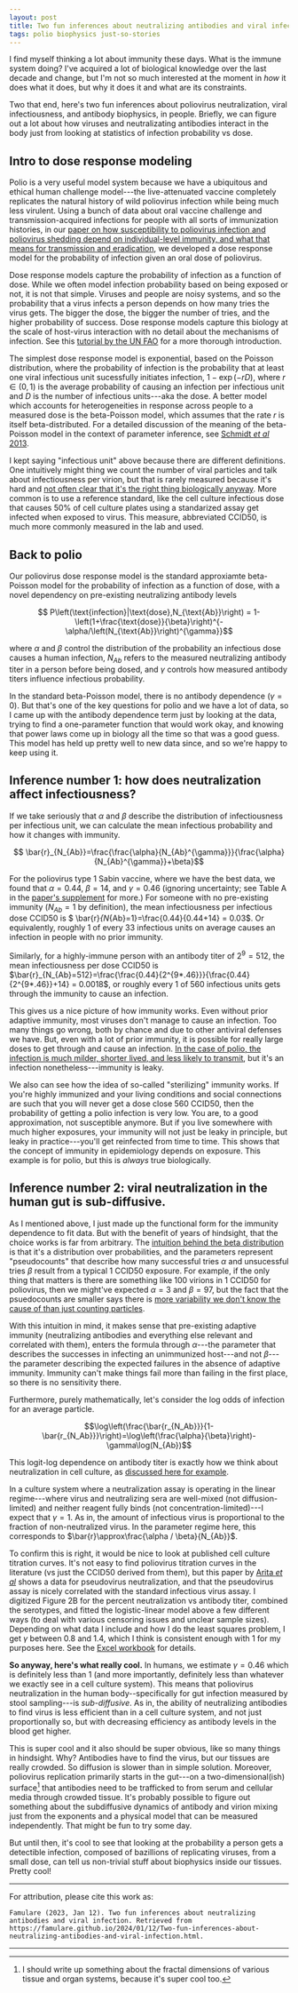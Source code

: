 ```yaml
---
layout: post
title: Two fun inferences about neutralizing antibodies and viral infection
tags: polio biophysics just-so-stories
---
```


I find myself thinking a lot about immunity these days. What is the immune system doing? I've acquired a lot of biological knowledge over the last decade and change, but I'm not so much interested at the moment in *how* it does what it does, but why it does it and what are its constraints. 

Two that end, here's two fun inferences about poliovirus neutralization, viral infectiousness, and antibody biophysics, in people. Briefly, we can figure out a lot about how viruses and neutralizating antibodies interact in the body just from looking at statistics of infection probability vs dose.

## Intro to dose response modeling

Polio is a very useful model system because we have a ubiquitous and ethical human challenge model---the live-attenuated vaccine completely replicates the natural history of wild poliovirus infection while being much less virulent. Using a bunch of data about oral vaccine challenge and transmission-acquired infections for people with all sorts of immunization histories, in our [paper on how susceptibility to poliovirus infection and poliovirus shedding depend on individual-level immunity, and what that means for transmission and eradication](https://journals.plos.org/plosbiology/article?id=10.1371/journal.pbio.2002468), we developed a dose response model for the probability of infection given an oral dose of poliovirus.

Dose response models capture the probability of infection as a function of dose. While we often model infection probability based on being exposed or not, it is not that simple. Viruses and people are noisy systems, and so the probability that a virus infects a person depends on how many tries the virus gets. The bigger the dose, the bigger the number of tries, and the higher probability of success. Dose response models capture this biology at the scale of host-virus interaction with no detail about the mechanisms of infection. See this [tutorial by the UN FAO](https://www.fao.org/3/y4666e/y4666e0b.htm) for a more thorough introduction. 

The simplest dose response model is exponential, based on the Poisson distribution, where the probability of infection is the probability that at least one viral infectious unit sucessfully initiates infection, $1-\exp(-rD)$, where $r\in(0,1)$ is the average probability of causing an infection per infectious unit and $D$ is the number of infectious units---aka the dose. A better model which accounts for heterogeneities in response across people to a measured dose is the beta-Poisson model, which assumes that the rate $r$ is itself beta-distributed. For a detailed discussion of the meaning of the beta-Poisson model in the context of parameter inference, see [Schmidt *et al* 2013](https://pubmed.ncbi.nlm.nih.gov/23311599/).

I kept saying "infectious unit" above because there are different definitions. One intuitively might thing we count the number of viral particles and talk about infectiousness per virion, but that is rarely measured because it's hard and [not often clear that it's the right thing biologically anyway](https://www.nature.com/articles/d41586-019-01880-6). More common is to use a reference standard, like the cell culture infectious dose that causes 50\% of cell culture plates using a standarized assay get infected when exposed to virus. This measure, abbreviated CCID50, is much more commonly measured in the lab and used. 

## Back to polio

Our poliovirus dose response model is the standard approxiamte beta-Poisson model for the probability of infection as a function of dose, with a novel dependency on pre-existing neutralizing antibody levels

$$ P\left(\text{infection}|\text{dose},N_{\text{Ab}}\right) = 1-\left(1+\frac{\text{dose}}{\beta}\right)^{-\alpha/\left(N_{\text{Ab}}\right)^{\gamma}}$$

where $\alpha$ and $\beta$ control the distribution of the probability an infectious dose causes a human infection, $N_{Ab}$ refers to the measured neutralizing antibody titer in a person before being dosed, and $\gamma$ controls how measured antibody titers influence infectious probability.

In the standard beta-Poisson model, there is no antibody dependence ($\gamma=0$). But that's one of the key questions for polio and we have a lot of data, so I came up with the antibody dependence term just by looking at the data, trying to find a one-parameter function that would work okay, and knowing that power laws come up in biology all the time so that was a good guess. This model has held up pretty well to new data since, and so we're happy to keep using it.

## Inference number 1: how does neutralization affect infectiousness?

If we take seriously that $\alpha$ and $\beta$ describe the distribution of infectiousness per infectious unit, we can calculate the mean infectious probability and how it changes with immunity. 

$$ \bar{r}_{N_{Ab}}=\frac{\frac{\alpha}{N_{Ab}^{\gamma}}}{\frac{\alpha}{N_{Ab}^{\gamma}}+\beta}$$

For the poliovirus type 1 Sabin vaccine, where we have the best data, we found that $\alpha=0.44$, $\beta=14$, and $\gamma=0.46$ (ignoring uncertainty; see Table A in the [paper's supplement](https://journals.plos.org/plosbiology/article?id=10.1371/journal.pbio.2002468#sec016) for more.)  For someone with no pre-existing immunity ($N_{Ab}=1$ by definition), the mean infectiousness per infectious dose CCID50 is $ \bar{r}_{N_{Ab}=1}=\frac{0.44}{0.44+14} = 0.03$. Or equivalently, roughly 1 of every 33 infectious units on average causes an infection in people with no prior immunity.

Similarly, for a highly-immune person with an antibody titer of $2^9=512$, the mean infectiousness per dose CCID50 is $\bar{r}_{N_{Ab}=512}=\frac{\frac{0.44}{2^{9*.46}}}{\frac{0.44}{2^{9*.46}}+14} = 0.0018$, or roughly every 1 of 560 infectious units gets through the immunity to cause an infection.

This gives us a nice picture of how immunity works. Even without prior adaptive immunity, most viruses don't manage to cause an infection. Too many things go wrong, both by chance and due to other antiviral defenses we have. But, even with a lot of prior immunity, it is possible for really large doses to get through and cause an infection. [In the case of polio, the infection is much milder, shorter lived, and less likely to transmit](https://journals.plos.org/plosbiology/article?id=10.1371/journal.pbio.2002468), but it's an infection nonetheless---immunity is leaky.  

We also can see how the idea of so-called "sterilizing" immunity works. If you're highly immunized and your living conditions and social connections are such that you will never get a dose close 560 CCID50, then the probability of getting a polio infection is very low. You are, to a good approximation, not susceptible anymore.  But if you live somewhere with much higher exposures, your immunity will not just be leaky in principle, but leaky in practice---you'll get reinfected from time to time. This shows that the concept of immunity in epidemiology depends on exposure. This example is for polio, but this is *always* true biologically.

## Inference number 2: viral neutralization in the human gut is sub-diffusive.

As I mentioned above, I just made up the functional form for the immunity dependence to fit data. But with the benefit of years of hindsight, that the choice works is far from arbitrary. The [intuition behind the beta distribution](https://stats.stackexchange.com/questions/47771/what-is-the-intuition-behind-beta-distribution) is that it's a distribution over probabilities, and the parameters represent "pseudocounts" that describe how many successful tries $\alpha$ and unsucessful tries $\beta$ result from a typical 1 CCID50 exposure. For example, if the only thing that matters is there are something like 100 virions in 1 CCID50 for poliovirus, then we might've expected $\alpha=3$ and $\beta = 97$, but the fact that the psuedocounts are smaller says there is [more variability we don't know the cause of than just counting particles](https://www.nature.com/articles/s41579-020-00449-9).  

With this intuition in mind, it makes sense that pre-existing adaptive immunity (neutralizing antibodies and everything else relevant and correlated with them), enters the formula through $\alpha$---the parameter that describes the successes in infecting an unimmunized host---and not $\beta$---the parameter describing the expected failures in the absence of adaptive immunity. Immunity can't make things fail more than failing in the first place, so there is no sensitivity there. 

Furthermore, purely mathematically, let's consider the log odds of infection for an average particle.

$$\log\left(\frac{\bar{r_{N_Ab}}}{1-\bar{r_{N_Ab}}}\right)=\log\left(\frac{\alpha}{\beta}\right)-\gamma\log(N_{Ab})$$

This logit-log dependence on antibody titer is exactly how we think about neutralization in cell culture, as [discussed here for example](https://www.ncbi.nlm.nih.gov/pmc/articles/PMC7973348/). 

In a culture system where a neutralization assay is operating in the linear regime---where virus and neutralizing sera are well-mixed (not diffusion-limited) and neither reagent fully binds (not concentration-limited)---I expect that $\gamma=1$. As in, the amount of infectious virus is proportional to the fraction of non-neutralized virus. In the parameter regime here, this corresponds to $\bar{r}\approx\frac{\alpha / \beta}{N_{Ab}}$.  

To confirm this is right, it would be nice to look at published cell culture titration curves. It's not easy to find poliovirus titration curves in the literature (vs just the CCID50 derived from them), but this paper by [Arita *et al*](https://www.ncbi.nlm.nih.gov/pmc/articles/PMC3209023/) shows a data for pseudovirus neutralization, and that the pseudovirus assay is nicely correlated with the standard infectious virus assay. I digitized Figure 2B for the percent neutralization vs antibody titer, combined the serotypes, and fitted the logistic-linear model above a few different ways (to deal with various censoring issues and unclear sample sizes). Depending on what data I include and how I do the least squares problem, I get $\gamma$ between 0.8 and 1.4, which I think is consistent enough with 1 for my purposes here. See the [Excel workbook](/assets/2024-01-12-Two-fun-inferences-about-neutralizing-antibodies-and-viral-infection/Arita2011_Fig2_dilution_traces.xlsx) for details. 

**So anyway, here's what really cool.**  In humans, we estimate $\gamma=0.46$ which is definitely less than 1 (and more importantly, definitely less than whatever we exactly see in a cell culture system).  This means that poliovirus neutralization in the human body--specifically for gut infection measured by stool sampling---is *sub-diffusive*. As in, the ability of neutralizing antibodies to find virus is less efficient than in a cell culture system, and not just proportionally so, but with decreasing efficiency as antibody levels in the blood get higher. 

This is super cool and it also should be super obvious, like so many things in hindsight. Why? Antibodies have to find the virus, but our tissues are really crowded. So diffusion is slower than in simple solution. Moreover, poliovirus replication primarily starts in the gut---on a two-dimensional(ish) surface[^1] that antibodies need to be trafficked to from serum and cellular media through crowded tissue. It's probably possible to figure out something about the subdiffusive dynamics of antibody and virion mixing just from the exponents and a physical model that can be measured independently. That might be fun to try some day. 

But until then, it's cool to see that looking at the probability a person gets a detectible infection, composed of bazillions of replicating viruses, from a small dose, can tell us non-trivial stuff about biophysics inside our tissues. Pretty cool!


____

For attribution, please cite this work as:

`Famulare (2023, Jan 12). Two fun inferences about neutralizing antibodies and viral infection. Retrieved from https://famulare.github.io/2024/01/12/Two-fun-inferences-about-neutralizing-antibodies-and-viral-infection.html.`

____

[^1]: I should write up something about the fractal dimensions of various tissue and organ systems, because it's super cool too. 
